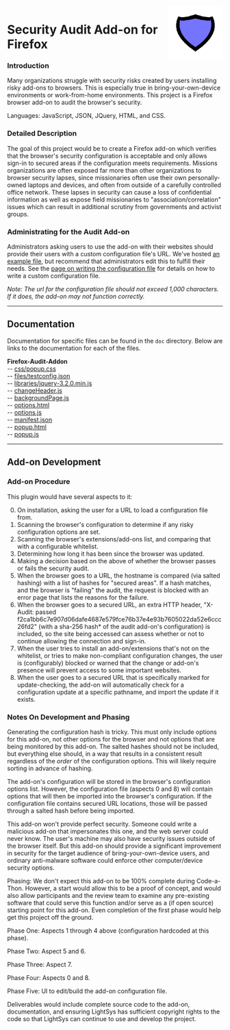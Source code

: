 <img align="right" src="https://raw.githubusercontent.com/LightSys/chrome-audit-addon/master/icon/icon128x128.png">


# Security Audit Add-on for Firefox

### Introduction

Many organizations struggle with security risks created by users installing risky add-ons to browsers. This is especially true in bring-your-own-device environments or work-from-home environments. This project is a Firefox browser add-on to audit the browser's security. 

Languages: JavaScript, JSON, JQuery, HTML, and CSS.

### Detailed Description

The goal of this project would be to create a Firefox add-on which verifies that the browser's security configuration is acceptable and only allows sign-in to secured areas if the configuration meets requirements. Missions organizations are often exposed far more than other organizations to browser security lapses, since missionaries often use their own personally-owned laptops and devices, and often from outside of a carefully controlled office network. These lapses in security can cause a loss of confidential information as well as expose field missionaries to "association/correlation" issues which can result in additional scrutiny from governments and activist groups.

### Administrating for the Audit Add-on

Administrators asking users to use the add-on with their websites should provide their users with a custom configuration file's URL. We've hosted [an example file](https://raw.githubusercontent.com/LightSys/firefox-audit-addon/master/files/testconfig.json), but recommend that administrators edit this to fulfill their needs. See the [page on writing the configuration file](https://github.com/LightSys/firefox-audit-addon/tree/master/doc/writing_config.md) for details on how to write a custom configuration file.

_Note: The url for the configuration file should not exceed 1,000 characters. If it does, the add-on may not function correctly._

---

## Documentation

Documentation for specific files can be found in the `doc` directory. Below are links to the documentation for each of the files.

**Firefox-Audit-Addon**  
-- [css/popup.css](https://github.com/LightSys/firefox-audit-addon/blob/master/doc/css/popup.css.md)  
-- [files/testconfig.json](https://github.com/LightSys/firefox-audit-addon/blob/master/doc/files/testconfig.json.md)  
-- [libraries/jquery-3.2.0.min.js](https://github.com/LightSys/firefox-audit-addon/blob/master/doc/libraries/jquery-3.2.0.min.js.md)  
-- [changeHeader.js](https://github.com/LightSys/firefox-audit-addon/blob/master/doc/changeHeader.js.md)  
-- [backgroundPage.js](https://github.com/LightSys/firefox-audit-addon/blob/master/doc/backgroundPage.js.md)  
-- [options.html](https://github.com/LightSys/firefox-audit-addon/blob/master/doc/options.html.md)  
-- [options.js](https://github.com/LightSys/firefox-audit-addon/blob/master/doc/options.js.md)  
-- [manifest.json](https://github.com/LightSys/firefox-audit-addon/blob/master/doc/manifest.json.md)  
-- [popup.html](https://github.com/LightSys/firefox-audit-addon/blob/master/doc/popup.html.md)  
-- [popup.js](https://github.com/LightSys/firefox-audit-addon/blob/master/doc/popup.js.md)  

---

## Add-on Development

### Add-on Procedure 
This plugin would have several aspects to it:

0. On installation, asking the user for a URL to load a configuration file from.
1. Scanning the browser's configuration to determine if any risky configuration options are set.
2. Scanning the browser's extensions/add-ons list, and comparing that with a configurable whitelist.
3. Determining how long it has been since the browser was updated.
4. Making a decision based on the above of whether the browser passes or fails the security audit.
5. When the browser goes to a URL, the hostname is compared (via salted hashing) with a list of hashes for
"secured areas". If a hash matches, and the browser is "failing" the audit, the request is blocked with an error page
that lists the reasons for the failure.
6. When the browser goes to a secured URL, an extra HTTP header, "X-Audit: passed
f2ca1bb6c7e907d06dafe4687e579fce76b37e4e93b7605022da52e6ccc26fd2" (with a sha-256 hash* of the audit
add-on's configuration) is included, so the site being accessed can assess whether or not to continue allowing the
connection and sign-in.
7. When the user tries to install an add-on/extensions that's not on the whitelist, or tries to make non-compliant
configuration changes, the user is (configurably) blocked or warned that the change or add-on's presence will
prevent access to some important websites.
8. When the user goes to a secured URL that is specifically marked for update-checking, the add-on will automatically check for a configuration update at a specific pathname, and import the update if it exists.

### Notes On Development and Phasing

Generating the configuration hash is tricky. This must only include options for this add-on, not other options for the browser and not options that are being monitored by this add-on. The salted hashes should not be included, but everything else should, in a way that results in a consistent result regardless of the *order* of the configuration options. This will likely require sorting in advance of hashing.

The add-on's configuration will be stored in the browser's configuration options list. However, the configuration file (aspects 0 and 8) will contain options that will then be imported into the browser's configuration. If the configuration file contains secured URL locations, those will be passed through a salted hash before being imported.

This add-on won't provide perfect security. Someone could write a malicious add-on that impersonates this one, and the web server could never know. The user's machine may also have security issues outside of the browser itself. But this add-on should provide a significant improvement in security for the target audience of bring-your-own-device users, and ordinary anti-malware software could enforce other computer/device security options.

Phasing: We don't expect this add-on to be 100% complete during Code-a-Thon. However, a start would allow this to be a proof of concept, and would also allow participants and the review team to examine any pre-existing software that could serve this function and/or serve as a (if open source) starting point for this add-on. Even completion of the first phase would help get this project off the ground.

Phase One: Aspects 1 through 4 above (configuration hardcoded at this phase).

Phase Two: Aspect 5 and 6.

Phase Three: Aspect 7.

Phase Four: Aspects 0 and 8.

Phase Five: UI to edit/build the add-on configuration file.

Deliverables would include complete source code to the add-on, documentation, and ensuring LightSys has sufficient copyright rights to the code so that LightSys can continue to use and develop the project.

